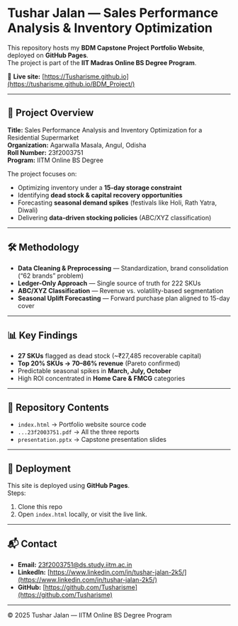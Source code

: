 # Tushar Jalan — Sales Performance Analysis & Inventory Optimization

This repository hosts my **BDM Capstone Project Portfolio Website**, deployed on **GitHub Pages**.  
The project is part of the **IIT Madras Online BS Degree Program**.

🔗 **Live site:** [https://Tusharisme.github.io](https://tusharisme.github.io/BDM_Project/)

---

## 📌 Project Overview
**Title:** Sales Performance Analysis and Inventory Optimization for a Residential Supermarket  
**Organization:** Agarwalla Masala, Angul, Odisha  
**Roll Number:** 23f2003751  
**Program:** IITM Online BS Degree  

The project focuses on:
- Optimizing inventory under a **15-day storage constraint**  
- Identifying **dead stock & capital recovery opportunities**  
- Forecasting **seasonal demand spikes** (festivals like Holi, Rath Yatra, Diwali)  
- Delivering **data-driven stocking policies** (ABC/XYZ classification)

---

## 🛠️ Methodology
- **Data Cleaning & Preprocessing** — Standardization, brand consolidation (“62 brands” problem)  
- **Ledger-Only Approach** — Single source of truth for 222 SKUs  
- **ABC/XYZ Classification** — Revenue vs. volatility-based segmentation  
- **Seasonal Uplift Forecasting** — Forward purchase plan aligned to 15-day cover  

---

## 📊 Key Findings
- **27 SKUs** flagged as dead stock (~₹27,485 recoverable capital)  
- **Top 20% SKUs → 70–86% revenue** (Pareto confirmed)  
- Predictable seasonal spikes in **March, July, October**  
- High ROI concentrated in **Home Care & FMCG** categories  

---

## 📂 Repository Contents
- `index.html` → Portfolio website source code  
- `...23f2003751.pdf` → All the three reports  
- `presentation.pptx` → Capstone presentation slides  

---

## 🚀 Deployment
This site is deployed using **GitHub Pages**.  
Steps:
1. Clone this repo  
2. Open `index.html` locally, or visit the live link.  

---

## 📬 Contact
- **Email:** 23f2003751@ds.study.iitm.ac.in  
- **LinkedIn:** [https://www.linkedin.com/in/tushar-jalan-2k5/](https://www.linkedin.com/in/tushar-jalan-2k5/)  
- **GitHub:** [https://github.com/Tusharisme](https://github.com/Tusharisme)  

---
© 2025 Tushar Jalan — IITM Online BS Degree Program
